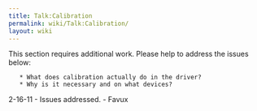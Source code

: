 ```yaml
---
title: Talk:Calibration
permalink: wiki/Talk:Calibration/
layout: wiki
---
```


This section requires additional work. Please help to address the issues
below:

`   * What does calibration actually do in the driver?`  
`   * Why is it necessary and on what devices?`

2-16-11 - Issues addressed. - Favux
